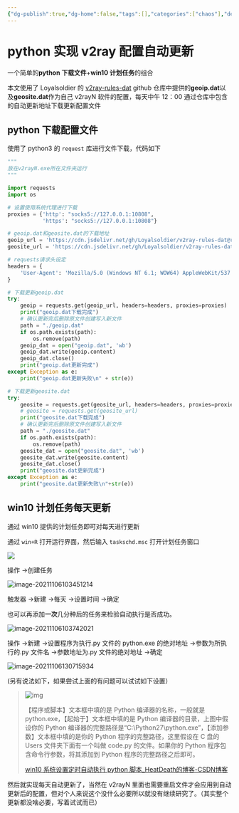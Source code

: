 ```yaml
---
{"dg-publish":true,"dg-home":false,"tags":[],"categories":["chaos"],"description":null,"summary":null,"draft":false,"isCJKLanguage":true,"date":"2021-11-06","lastmod":"2022-11-23","title":"python 实现 v2ray 配置自动更新","permalink":"/chaos/python-v2ray/","dgPassFrontmatter":true}
---
```



# python 实现 v2ray 配置自动更新

一个简单的**python 下载文件**+**win10 计划任务**的组合

本文使用了 Loyalsoldier 的 [v2ray-rules-dat](https://github.com/Loyalsoldier/v2ray-rules-dat) github 仓库中提供的**geoip.dat**以及**geosite.dat**作为自己 v2rayN 软件的配置，每天中午 12：00 通过仓库中包含的自动更新地址下载更新配置文件

## python 下载配置文件

使用了 python3 的 `request` 库进行文件下载，代码如下

```python
"""
放在v2rayN.exe所在文件夹运行
"""

import requests
import os

# 设置使用系统代理进行下载
proxies = {'http': "socks5://127.0.0.1:10808",
           'https': "socks5://127.0.0.1:10808"}

# geoip.dat和geosite.dat的下载地址
geoip_url = 'https://cdn.jsdelivr.net/gh/Loyalsoldier/v2ray-rules-dat@release/geoip.dat'
geosite_url = 'https://cdn.jsdelivr.net/gh/Loyalsoldier/v2ray-rules-dat@release/geosite.dat'

# requests请求头设定
headers = {
    'User-Agent': 'Mozilla/5.0 (Windows NT 6.1; WOW64) AppleWebKit/537.36 (KHTML, like Gecko) Chrome/63.0.3239.132 Safari/537.36 QIHU 360SE'
}

# 下载更新geoip.dat
try:
    geoip = requests.get(geoip_url, headers=headers, proxies=proxies)
    print("geoip.dat下载完成")
    # 确认更新完后删除原文件创建写入新文件
    path = "./geoip.dat"
    if os.path.exists(path):
        os.remove(path)
    geoip_dat = open("geoip.dat", 'wb')
    geoip_dat.write(geoip.content)
    geoip_dat.close()
    print("geoip.dat更新完成")
except Exception as e:
    print("geoip.dat更新失败\n" + str(e))

# 下载更新geosite.dat
try:
    geosite = requests.get(geosite_url, headers=headers, proxies=proxies)
    # geosite = requests.get(geosite_url)
    print("geosite.dat下载完成")
    # 确认更新完后删除原文件创建写入新文件
    path = "./geosite.dat"
    if os.path.exists(path):
        os.remove(path)
    geosite_dat = open("geosite.dat", 'wb')
    geosite_dat.write(geosite.content)
    geosite_dat.close()
    print("geosite.dat更新完成")
except Exception as e:
    print("geosite.dat更新失败\n"+str(e))
```

## win10 计划任务每天更新

通过 win10 提供的计划任务即可对每天进行更新

通过 `win+R` 打开运行界面，然后输入 `taskschd.msc` 打开计划任务窗口

![](https://cdn.jsdelivr.net/gh/jiang849725768/PrivateImgHost/img/20211106101207.png)

操作 ->创建任务

![image-20211106103451214](https://cdn.jsdelivr.net/gh/jiang849725768/PrivateImgHost/img/202111061034754.png)

触发器 ->新建 ->每天 ->设置时间 ->确定

也可以再添加**一次**几分种后的任务来检验自动执行是否成功。

![image-20211106103742021](https://cdn.jsdelivr.net/gh/jiang849725768/PrivateImgHost/img/202111061037825.png)

操作 ->新建 ->设置程序为执行.py 文件的 python.exe 的绝对地址 ->参数为所执行的.py 文件名 ->参数地址为.py 文件的绝对地址 ->确定

![image-20211106130715934](https://cdn.jsdelivr.net/gh/jiang849725768/PrivateImgHost/img/202111061307363.png)

(另有说法如下，如果尝试上面的有问题可以试试如下设置）

>![img](https://cdn.jsdelivr.net/gh/jiang849725768/PrivateImgHost/img/202111061305701.png)
>
>【程序或脚本】文本框中填的是 Python 编译器的名称，一般就是 python.exe，【起始于】文本框中填的是 Python 编译器的目录，上图中假设你的 Python 编译器的完整路径是“C:\Python27\python.exe”，【添加参数】文本框中填的是你的 Python 程序的完整路径，这里假设在 C 盘的 Users 文件夹下面有一个叫做 code.py 的文件。如果你的 Python 程序包含命令行参数，将其添加到 Python 程序的完整路径之后即可。
>
>[win10 系统设置定时自动执行 python 脚本_HeatDeath的博客-CSDN博客](https://blog.csdn.net/HeatDeath/article/details/79533179?ops_request_misc=&request_id=&biz_id=102&utm_term=win10自动运行python脚本&utm_medium=distribute.pc_search_result.none-task-blog-2~all~sobaiduweb~default-1-79533179.nonecase&spm=1018.2226.3001.4187)

然后就实现每天自动更新了，当然在 v2rayN 里面也需要重启文件才会应用到自动更新后的配置，但对个人来说这个没什么必要所以就没有继续研究了。（其实整个更新都没啥必要，写着试试而已）
